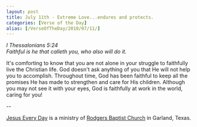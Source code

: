```yaml
---
layout: post
title: July 11th - Extreme Love...endures and protects.
categories: [Verse of the Day]
alias: [/VerseOfTheDay/2010/07/11/]
---
```


_I Thessalonians 5:24  
Faithful is he that calleth you, who also will do it._

It's comforting to know that you are not alone in your struggle to
faithfully live the Christian life. God doesn't ask anything of you
that He will not help you to accomplish. Throughout time, God has
been faithful to keep all the promises He has made to strengthen and
care for His children. Although you may not see it with your eyes,
God is faithfully at work in the world, caring for you!

 --

<a href=http://jesuseveryday.net>Jesus Every Day</a> is a ministry of <a href=http://rodgersbaptist.net>Rodgers Baptist Church</a> in Garland, Texas.
